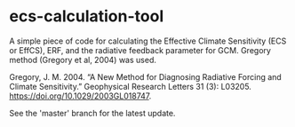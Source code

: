 # ecs-calculation-tool
A simple piece of code for calculating the Effective Climate Sensitivity (ECS or EffCS), ERF, and the radiative feedback parameter for GCM. 
Gregory method (Gregory et al, 2004) was used.

Gregory, J. M. 2004. “A New Method for Diagnosing Radiative Forcing and Climate Sensitivity.” Geophysical Research Letters 31 (3): L03205. https://doi.org/10.1029/2003GL018747.

See the 'master' branch for the latest update.
